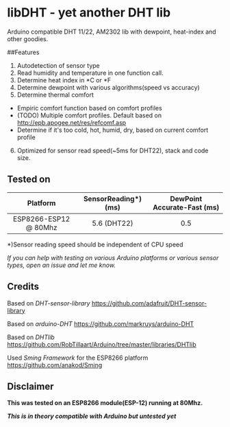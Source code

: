 # libDHT - yet another DHT lib
Arduino compatible DHT 11/22, AM2302 lib with dewpoint, heat-index and other goodies. 

##Features

1. Autodetection of sensor type
2. Read humidity and temperature in one function call.
3. Determine heat index in *C or *F
4. Determine dewpoint with various algorithms(speed vs accuracy)
5. Determine thermal comfort
  * Empiric comfort function based on comfort profiles
  * (TODO) Multiple comfort profiles. Default based on http://epb.apogee.net/res/refcomf.asp
  * Determine if it's too cold, hot, humid, dry, based on current comfort profile
6. Optimized for sensor read speed(~5ms for DHT22), stack and code size.

## Tested on

| Platform | 				SensorReading*) (ms) | 	DewPoint Accurate-Fast (ms) |
|:--------:|:--------------------------------:|:------------------------------:|
| ESP8266-ESP12 @ 80Mhz |	5.6 (DHT22) |					0.5  |

*)Sensor reading speed should be independent of CPU speed

*If you can help with testing on various Arduino platforms or various sensor types, open an issue and let me know.*

## Credits

Based on *DHT-sensor-library* https://github.com/adafruit/DHT-sensor-library

Based on *arduino-DHT* https://github.com/markruys/arduino-DHT

Based on *DHTlib* https://github.com/RobTillaart/Arduino/tree/master/libraries/DHTlib

Used *Sming Framework* for the ESP8266 platform https://github.com/anakod/Sming

## Disclaimer

**This was tested on an ESP8266 module(ESP-12) running at 80Mhz.**

**_This is in theory compatible with Arduino but untested yet_**


